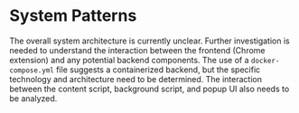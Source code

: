 # System Patterns

The overall system architecture is currently unclear. Further investigation is needed to understand the interaction between the frontend (Chrome extension) and any potential backend components. The use of a `docker-compose.yml` file suggests a containerized backend, but the specific technology and architecture need to be determined. The interaction between the content script, background script, and popup UI also needs to be analyzed.
